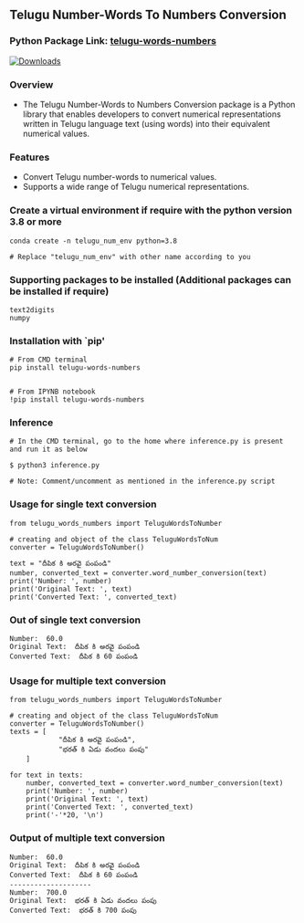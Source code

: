 ## Telugu Number-Words To Numbers Conversion

### Python Package Link: [telugu-words-numbers](https://pypi.org/project/telugu-words-numbers/)

[![Downloads](https://static.pepy.tech/badge/telugu-words-numbers)](https://pepy.tech/project/telugu-words-numbers)

### Overview
- The Telugu Number-Words to Numbers Conversion package is a Python library that enables developers to convert numerical representations written in Telugu language text (using words) into their equivalent numerical values.

### Features
- Convert Telugu number-words to numerical values.
- Supports a wide range of Telugu numerical representations.

### Create a virtual environment if require with the python version 3.8 or more
```
conda create -n telugu_num_env python=3.8

# Replace "telugu_num_env" with other name according to you
```

### Supporting packages to be installed (Additional packages can be installed if require)
```
text2digits
numpy
```

### Installation with `pip'
```
# From CMD terminal
pip install telugu-words-numbers


# From IPYNB notebook
!pip install telugu-words-numbers
```

### Inference
```
# In the CMD terminal, go to the home where inference.py is present and run it as below

$ python3 inference.py

# Note: Comment/uncomment as mentioned in the inference.py script
```


### Usage for single text conversion
```
from telugu_words_numbers import TeluguWordsToNumber

# creating and object of the class TeluguWordsToNum
converter = TeluguWordsToNumber()

text = "దీపిక కి అరవై పంపండి"
number, converted_text = converter.word_number_conversion(text)
print('Number: ', number)
print('Original Text: ', text)
print('Converted Text: ', converted_text)
```

### Out of single text conversion
```
Number:  60.0
Original Text:  దీపిక కి అరవై పంపండి
Converted Text:  దీపిక కి 60 పంపండి
```

### Usage for multiple text conversion
```
from telugu_words_numbers import TeluguWordsToNumber

# creating and object of the class TeluguWordsToNum
converter = TeluguWordsToNumber()
texts = [
            "దీపిక కి అరవై పంపండి",
            "భరత్ కి ఏడు వందలు పంపు"
    ]

for text in texts:
    number, converted_text = converter.word_number_conversion(text)
    print('Number: ', number)
    print('Original Text: ', text)
    print('Converted Text: ', converted_text)
    print('-'*20, '\n')
```

### Output of multiple text conversion
```
Number:  60.0
Original Text:  దీపిక కి అరవై పంపండి
Converted Text:  దీపిక కి 60 పంపండి
-------------------- 
Number:  700.0
Original Text:  భరత్ కి ఏడు వందలు పంపు
Converted Text:  భరత్ కి 700 పంపు
```
